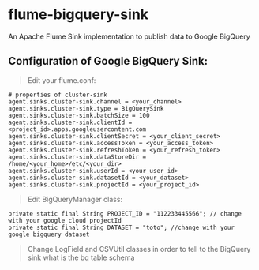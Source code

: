 # flume-bigquery-sink
An Apache Flume Sink implementation to publish data to Google BigQuery

## Configuration of Google BigQuery Sink:

>Edit your flume.conf:

    # properties of cluster-sink
    agent.sinks.cluster-sink.channel = <your_channel>
    agent.sinks.cluster-sink.type = BigQuerySink
    agent.sinks.cluster-sink.batchSize = 100
    agent.sinks.cluster-sink.clientId = <project_id>.apps.googleusercontent.com
    agent.sinks.cluster-sink.clientSecret = <your_client_secret>
    agent.sinks.cluster-sink.accessToken = <your_access_token>
    agent.sinks.cluster-sink.refreshToken = <your_refresh_token>
    agent.sinks.cluster-sink.dataStoreDir = /home/<your_home>/etc/<your_dir>
    agent.sinks.cluster-sink.userId = <your_user_id>
    agent.sinks.cluster-sink.datasetId = <your_dataset>
    agent.sinks.cluster-sink.projectId = <your_project_id>
    
>Edit BigQueryManager class:

    private static final String PROJECT_ID = "112233445566"; // change with your google cloud projectId
    private static final String DATASET = "toto"; //change with your google bigquery dataset
    
>Change LogField and CSVUtil classes in order to tell to the BigQuery sink what is the bq table schema